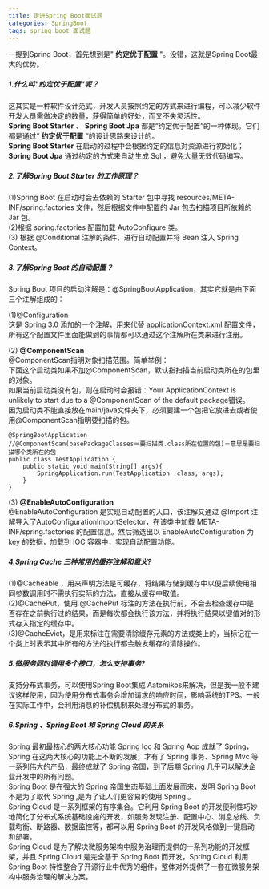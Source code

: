 ```yaml
---
title: 走进Spring Boot面试题
categories: SpringBoot
tags: spring boot 面试题
---
```

一提到Spring Boot，首先想到是" **约定优于配置** "。没错，这就是Spring Boot最大的优势。

##### 1.什么叫"约定优于配置"呢？

这其实是一种软件设计范式，开发人员按照约定的方式来进行编程，可以减少软件开发人员需做决定的数量，获得简单的好处，而又不失灵活性。  
**Spring Boot Starter** 、 **Spring Boot Jpa** 都是“约定优于配置“的一种体现。它们都是通过“
**约定优于配置** “的设计思路来设计的。  
**Spring Boot Starter** 在启动的过程中会根据约定的信息对资源进行初始化； **Spring Boot Jpa**
通过约定的方式来自动生成 Sql ，避免大量无效代码编写。

##### 2.了解Spring Boot Starter 的工作原理？

(1)Spring Boot 在启动时会去依赖的 Starter 包中寻找 resources/META-INF/spring.factories
文件，然后根据文件中配置的 Jar 包去扫描项目所依赖的 Jar 包。  
(2)根据 spring.factories 配置加载 AutoConfigure 类。  
(3) 根据 @Conditional 注解的条件，进行自动配置并将 Bean 注入 Spring Context。

##### 3.了解Spring Boot 的自动配置？

Spring Boot 项目的启动注解是：@SpringBootApplication，其实它就是由下面三个注解组成的：

(1)@Configuration  
这是 Spring 3.0 添加的一个注解，用来代替 applicationContext.xml
配置文件，所有这个配置文件里面能做到的事情都可以通过这个注解所在类来进行注册。

(2) **@ComponentScan**  
@ComponentScan指明对象扫描范围。简单举例：  
下面这个启动类如果不加@ComponentScan，默认指扫描当前启动类所在的包里的对象。  
如果当前启动类没有包，则在启动时会报错：Your ApplicationContext is unlikely to start due to a
@ComponentScan of the default package错误。  
因为启动类不能直接放在main/java文件夹下，必须要建一个包把它放进去或者使用@ComponentScan指明要扫描的包。

    
    
    @SpringBootApplication
    //@ComponentScan(basePackageClasses＝要扫描类.class所在位置的包)－意思是要扫描哪个类所在的包
    public class TestApplication {
        public static void main(String[] args){
            SpringApplication.run(TestApplication .class, args);
        }
    }
    

(3) **@EnableAutoConfiguration**  
@EnableAutoConfiguration 是实现自动配置的入口，该注解又通过 @Import
注解导入了AutoConfigurationImportSelector，在该类中加载 META-INF/spring.factories
的配置信息。然后筛选出以 EnableAutoConfiguration 为 key 的数据，加载到 IOC 容器中，实现自动配置功能。

##### 4.Spring Cache 三种常用的缓存注解和意义?

(1)@Cacheable ，用来声明方法是可缓存，将结果存储到缓存中以便后续使用相同参数调用时不需执行实际的方法，直接从缓存中取值。  
(2)@CachePut，使用 @CachePut
标注的方法在执行前，不会去检查缓存中是否存在之前执行过的结果，而是每次都会执行该方法，并将执行结果以键值对的形式存入指定的缓存中。  
(3)@CacheEvict，是用来标注在需要清除缓存元素的方法或类上的，当标记在一个类上时表示其中所有的方法的执行都会触发缓存的清除操作。

##### 5.微服务同时调用多个接口，怎么支持事务?

支持分布式事务，可以使用Spring Boot集成
Aatomikos来解决，但是我一般不建议这样使用，因为使用分布式事务会增加请求的响应时间，影响系统的TPS。一般在实际工作中，会利用消息的补偿机制来处理分布式的事务。

##### 6.Spring 、Spring Boot 和 Spring Cloud 的关系

Spring 最初最核心的两大核心功能 Spring Ioc 和 Spring Aop 成就了 Spring，Spring
在这两大核心的功能上不断的发展，才有了 Spring 事务、Spring Mvc 等一系列伟大的产品，最终成就了 Spring 帝国，到了后期 Spring
几乎可以解决企业开发中的所有问题。  
Spring Boot 是在强大的 Spring 帝国生态基础上面发展而来，发明 Spring Boot 不是为了取代 Spring
,是为了让人们更容易的使用 Spring 。  
Spring Cloud 是一系列框架的有序集合。它利用 Spring Boot
的开发便利性巧妙地简化了分布式系统基础设施的开发，如服务发现注册、配置中心、消息总线、负载均衡、断路器、数据监控等，都可以用 Spring Boot
的开发风格做到一键启动和部署。  
Spring Cloud 是为了解决微服务架构中服务治理而提供的一系列功能的开发框架，并且 Spring Cloud 是完全基于 Spring Boot
而开发，Spring Cloud 利用 Spring Boot 特性整合了开源行业中优秀的组件，整体对外提供了一套在微服务架构中服务治理的解决方案。

